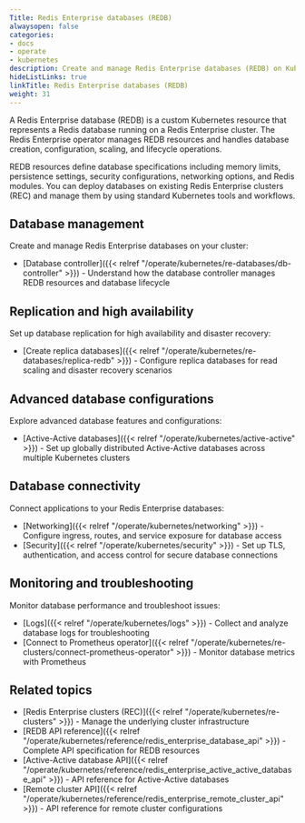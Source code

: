 ```yaml
---
Title: Redis Enterprise databases (REDB)
alwaysopen: false
categories:
- docs
- operate
- kubernetes
description: Create and manage Redis Enterprise databases (REDB) on Kubernetes using the Redis Enterprise operator.
hideListLinks: true
linkTitle: Redis Enterprise databases (REDB)
weight: 31
---
```


A Redis Enterprise database (REDB) is a custom Kubernetes resource that represents a Redis database running on a Redis Enterprise cluster. The Redis Enterprise operator manages REDB resources and handles database creation, configuration, scaling, and lifecycle operations.

REDB resources define database specifications including memory limits, persistence settings, security configurations, networking options, and Redis modules. You can deploy databases on existing Redis Enterprise clusters (REC) and manage them by using standard Kubernetes tools and workflows.

## Database management

Create and manage Redis Enterprise databases on your cluster:

- [Database controller]({{< relref "/operate/kubernetes/re-databases/db-controller" >}}) - Understand how the database controller manages REDB resources and database lifecycle

## Replication and high availability

Set up database replication for high availability and disaster recovery:

- [Create replica databases]({{< relref "/operate/kubernetes/re-databases/replica-redb" >}}) - Configure replica databases for read scaling and disaster recovery scenarios

## Advanced database configurations

Explore advanced database features and configurations:

- [Active-Active databases]({{< relref "/operate/kubernetes/active-active" >}}) - Set up globally distributed Active-Active databases across multiple Kubernetes clusters

## Database connectivity

Connect applications to your Redis Enterprise databases:

- [Networking]({{< relref "/operate/kubernetes/networking" >}}) - Configure ingress, routes, and service exposure for database access
- [Security]({{< relref "/operate/kubernetes/security" >}}) - Set up TLS, authentication, and access control for secure database connections

## Monitoring and troubleshooting

Monitor database performance and troubleshoot issues:

- [Logs]({{< relref "/operate/kubernetes/logs" >}}) - Collect and analyze database logs for troubleshooting
- [Connect to Prometheus operator]({{< relref "/operate/kubernetes/re-clusters/connect-prometheus-operator" >}}) - Monitor database metrics with Prometheus

## Related topics

- [Redis Enterprise clusters (REC)]({{< relref "/operate/kubernetes/re-clusters" >}}) - Manage the underlying cluster infrastructure
- [REDB API reference]({{< relref "/operate/kubernetes/reference/redis_enterprise_database_api" >}}) - Complete API specification for REDB resources
- [Active-Active database API]({{< relref "/operate/kubernetes/reference/redis_enterprise_active_active_database_api" >}}) - API reference for Active-Active databases
- [Remote cluster API]({{< relref "/operate/kubernetes/reference/redis_enterprise_remote_cluster_api" >}}) - API reference for remote cluster configurations
